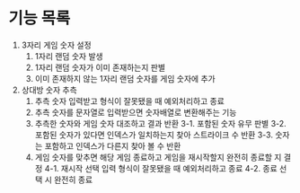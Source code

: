 # 기능 목록

1. 3자리 게임 숫자 설정
   1. 1자리 랜덤 숫자 발생
   2. 1자리 랜덤 숫자가 이미 존재하는지 판별
   3. 이미 존재하지 않는 1자리 랜덤 숫자를 게임 숫자에 추가
2. 상대방 숫자 추측
   1. 추측 숫자 입력받고 형식이 잘못됐을 때 예외처리하고 종료
   2. 추측 숫자를 문자열로 입력받으면 숫자배열로 변환해주는 기능
   3. 추측한 숫자와 게임 숫자 대조하고 결과 반환
      3-1. 포함된 숫자 유무 판별
      3-2. 포함된 숫자가 있다면 인덱스가 일치하는지 찾아 스트라이크 수 반환
      3-3. 숫자는 포함하고 인덱스가 다른지 찾아 볼 수 반환
   4. 게임 숫자를 맞추면 해당 게임 종료하고 게임을 재시작할지 완전히 종료할 지 결정
      4-1. 재시작 선택 입력 형식이 잘못됐을 때 예외처리하고 종료
      4-2. 종료 선택 시 완전히 종료
